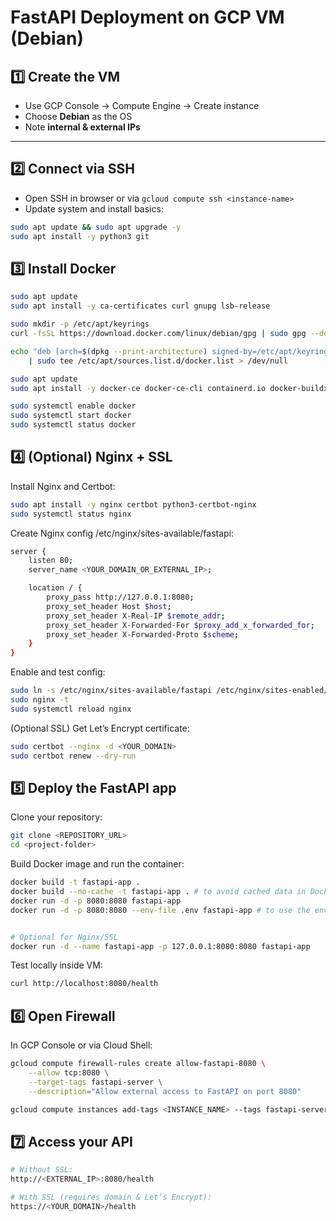 # FastAPI Deployment on GCP VM (Debian)

## 1️⃣ Create the VM
- Use GCP Console → Compute Engine → Create instance  
- Choose **Debian** as the OS  
- Note **internal & external IPs**  

---

## 2️⃣ Connect via SSH
- Open SSH in browser or via `gcloud compute ssh <instance-name>`  
- Update system and install basics:

```bash
sudo apt update && sudo apt upgrade -y
sudo apt install -y python3 git
```

## 3️⃣ Install Docker

```bash
sudo apt update
sudo apt install -y ca-certificates curl gnupg lsb-release

sudo mkdir -p /etc/apt/keyrings
curl -fsSL https://download.docker.com/linux/debian/gpg | sudo gpg --dearmor -o /etc/apt/keyrings/docker.gpg

echo "deb [arch=$(dpkg --print-architecture) signed-by=/etc/apt/keyrings/docker.gpg] https://download.docker.com/linux/debian $(lsb_release -cs) stable" \
    | sudo tee /etc/apt/sources.list.d/docker.list > /dev/null

sudo apt update
sudo apt install -y docker-ce docker-ce-cli containerd.io docker-buildx-plugin docker-compose-plugin

sudo systemctl enable docker
sudo systemctl start docker
sudo systemctl status docker
```


## 4️⃣ (Optional) Nginx + SSL

Install Nginx and Certbot:

```bash
sudo apt install -y nginx certbot python3-certbot-nginx
sudo systemctl status nginx
```

Create Nginx config /etc/nginx/sites-available/fastapi:

```bash
server {
    listen 80;
    server_name <YOUR_DOMAIN_OR_EXTERNAL_IP>;

    location / {
        proxy_pass http://127.0.0.1:8080;
        proxy_set_header Host $host;
        proxy_set_header X-Real-IP $remote_addr;
        proxy_set_header X-Forwarded-For $proxy_add_x_forwarded_for;
        proxy_set_header X-Forwarded-Proto $scheme;
    }
}
```

Enable and test config:

```bash
sudo ln -s /etc/nginx/sites-available/fastapi /etc/nginx/sites-enabled/
sudo nginx -t
sudo systemctl reload nginx
```

(Optional SSL) Get Let’s Encrypt certificate:

```bash
sudo certbot --nginx -d <YOUR_DOMAIN>
sudo certbot renew --dry-run
```

## 5️⃣ Deploy the FastAPI app

Clone your repository:

```bash
git clone <REPOSITORY_URL>
cd <project-folder>
```

Build Docker image and run the container:

```bash
docker build -t fastapi-app . 
docker build --no-cache -t fastapi-app . # to avoid cached data in Docker
docker run -d -p 8080:8080 fastapi-app
docker run -d -p 8080:8080 --env-file .env fastapi-app # to use the env file


# Optional for Nginx/SSL
docker run -d --name fastapi-app -p 127.0.0.1:8080:8080 fastapi-app
```
Test locally inside VM:

```bash
curl http://localhost:8080/health
```

## 6️⃣ Open Firewall

In GCP Console or via Cloud Shell:

```bash
gcloud compute firewall-rules create allow-fastapi-8080 \
    --allow tcp:8080 \
    --target-tags fastapi-server \
    --description="Allow external access to FastAPI on port 8080"

gcloud compute instances add-tags <INSTANCE_NAME> --tags fastapi-server --zone <ZONE>
```

## 7️⃣ Access your API

```bash
# Without SSL:
http://<EXTERNAL_IP>:8080/health

# With SSL (requires domain & Let’s Encrypt):
https://<YOUR_DOMAIN>/health
```


